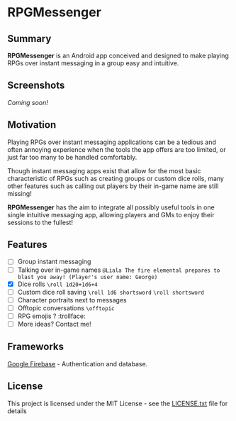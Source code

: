 # RPGMessenger

## Summary
**RPGMessenger** is an Android app conceived and designed to make playing RPGs over instant messaging in a group easy and intuitive.

## Screenshots
*Coming soon!*

## Motivation
Playing RPGs over instant messaging applications can be a tedious and often annoying experience when the tools the app offers are too limited, or just far too many to be handled comfortably.

Though instant messaging apps exist that allow for the most basic characteristic of RPGs such as creating groups or custom dice rolls, many other features such as calling out players by their in-game name are still missing!

**RPGMessenger** has the aim to integrate all possibly useful tools in one single intuitive messaging app, allowing players and GMs to enjoy their sessions to the fullest!

## Features
- [ ] Group instant messaging
- [ ] Talking over in-game names 
``
@Liala The fire elemental prepares to blast you away!
(Player's user name: George)
``
- [x] Dice rolls ``\roll 1d20+1d6+4``
- [ ] Custom dice roll saving ``\roll 1d6 shortsword`` ``\roll shortsword``
- [ ] Character portraits next to messages
- [ ] Offtopic conversations ``\offtopic``
- [ ] RPG emojis ? :trollface:
- [ ] More ideas? Contact me!

## Frameworks
[Google Firebase](https://firebase.google.com/) - Authentication and database.

## License
This project is licensed under the MIT License - see the [LICENSE.txt](LICENSE.txt) file for details
